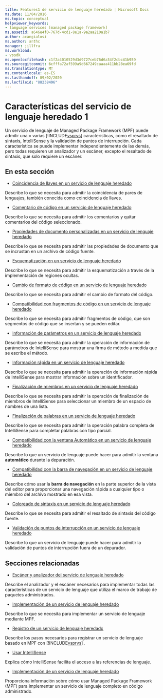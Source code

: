 ```yaml
---
title: Features1 de servicio de lenguaje heredado | Microsoft Docs
ms.date: 11/04/2016
ms.topic: conceptual
helpviewer_keywords:
- language services [managed package framework]
ms.assetid: a646e4f0-767d-4cd1-8e1a-9a2aa210a1b7
author: acangialosi
ms.author: anthc
manager: jillfra
ms.workload:
- vssdk
ms.openlocfilehash: c1f2a4010529d3d9727ceb76d6a34f2cbc41b959
ms.sourcegitcommit: 6cfffa72af599a9d667249caaaa411bb28ea69fd
ms.translationtype: MT
ms.contentlocale: es-ES
ms.lasthandoff: 09/02/2020
ms.locfileid: "88238496"
---
```

# <a name="legacy-language-service-features-1"></a>Características del servicio de lenguaje heredado 1
Un servicio de lenguaje de Managed Package Framework (MPF) puede admitir una o varias [!INCLUDE[vsprvs](../../code-quality/includes/vsprvs_md.md)] características, como el resaltado de sintaxis, IntelliSense y la validación de puntos de interrupción. Cada característica se puede implementar independientemente de las demás, pero todas requieren un analizador y un escáner, excepto el resaltado de sintaxis, que solo requiere un escáner.

## <a name="in-this-section"></a>En esta sección
- [Coincidencia de llaves en un servicio de lenguaje heredado](../../extensibility/internals/brace-matching-in-a-legacy-language-service.md)

 Describe lo que se necesita para admitir la coincidencia de pares de lenguajes, también conocida como coincidencia de llaves.

- [Comentario de código en un servicio de lenguaje heredado](../../extensibility/internals/commenting-code-in-a-legacy-language-service.md)

 Describe lo que se necesita para admitir los comentarios y quitar comentarios del código seleccionado.

- [Propiedades de documento personalizadas en un servicio de lenguaje heredado](../../extensibility/internals/custom-document-properties-in-a-legacy-language-service.md)

 Describe lo que se necesita para admitir las propiedades de documento que se incrustan en un archivo de código fuente.

- [Esquematización en un servicio de lenguaje heredado](../../extensibility/internals/outlining-in-a-legacy-language-service.md)

 Describe lo que se necesita para admitir la esquematización a través de la implementación de regiones ocultas.

- [Cambio de formato de código en un servicio de lenguaje heredado](../../extensibility/internals/reformatting-code-in-a-legacy-language-service.md)

 Describe lo que se necesita para admitir el cambio de formato del código.

- [Compatibilidad con fragmentos de código en un servicio de lenguaje heredado](../../extensibility/internals/support-for-code-snippets-in-a-legacy-language-service.md)

 Describe lo que se necesita para admitir fragmentos de código, que son segmentos de código que se insertan y se pueden editar.

- [Información de parámetros en un servicio de lenguaje heredado](../../extensibility/internals/parameter-info-in-a-legacy-language-service2.md)

 Describe lo que se necesita para admitir la operación de información de parámetros de IntelliSense para mostrar una firma de método a medida que se escribe el método.

- [Información rápida en un servicio de lenguaje heredado](../../extensibility/internals/quick-info-in-a-legacy-language-service.md)

 Describe lo que se necesita para admitir la operación de información rápida de IntelliSense para mostrar información sobre un identificador.

- [Finalización de miembros en un servicio de lenguaje heredado](../../extensibility/internals/member-completion-in-a-legacy-language-service.md)

 Describe lo que se necesita para admitir la operación de finalización de miembros de IntelliSense para seleccionar un miembro de un espacio de nombres de una lista.

- [Finalización de palabras en un servicio de lenguaje heredado](../../extensibility/internals/word-completion-in-a-legacy-language-service.md)

 Describe lo que se necesita para admitir la operación palabra completa de IntelliSense para completar palabras con tipo parcial.

- [Compatibilidad con la ventana Automático en un servicio de lenguaje heredado](../../extensibility/internals/support-for-the-autos-window-in-a-legacy-language-service.md)

 Describe lo que un servicio de lenguaje puede hacer para admitir la ventana **automático** durante la depuración.

- [Compatibilidad con la barra de navegación en un servicio de lenguaje heredado](../../extensibility/internals/support-for-the-navigation-bar-in-a-legacy-language-service.md)

 Describe cómo usar la **barra de navegación** en la parte superior de la vista del editor para proporcionar una navegación rápida a cualquier tipo o miembro del archivo mostrado en esa vista.

- [Coloreado de sintaxis en un servicio de lenguaje heredado](../../extensibility/internals/syntax-colorizing-in-a-legacy-language-service.md)

 Describe lo que se necesita para admitir el resaltado de sintaxis del código fuente.

- [Validación de puntos de interrupción en un servicio de lenguaje heredado](../../extensibility/internals/validating-breakpoints-in-a-legacy-language-service.md)

 Describe lo que un servicio de lenguaje puede hacer para admitir la validación de puntos de interrupción fuera de un depurador.

## <a name="related-sections"></a>Secciones relacionadas
- [Escáner y analizador del servicio de lenguaje heredado](../../extensibility/internals/legacy-language-service-parser-and-scanner.md)

 Describe el analizador y el escáner necesarios para implementar todas las características de un servicio de lenguaje que utiliza el marco de trabajo de paquetes administrados.

- [Implementación de un servicio de lenguaje heredado](../../extensibility/internals/implementing-a-legacy-language-service2.md)

 Describe lo que se necesita para implementar un servicio de lenguaje mediante MPF.

- [Registro de un servicio de lenguaje heredado](../../extensibility/internals/registering-a-legacy-language-service1.md)

 Describe los pasos necesarios para registrar un servicio de lenguaje basado en MPF con [!INCLUDE[vsprvs](../../code-quality/includes/vsprvs_md.md)] .

- [Usar IntelliSense](../../ide/using-intellisense.md)

 Explica cómo IntelliSense facilita el acceso a las referencias de lenguaje.

- [Implementación de un servicio de lenguaje heredado](../../extensibility/internals/implementing-a-legacy-language-service1.md)

 Proporciona información sobre cómo usar Managed Package Framework (MPF) para implementar un servicio de lenguaje completo en código administrado.
